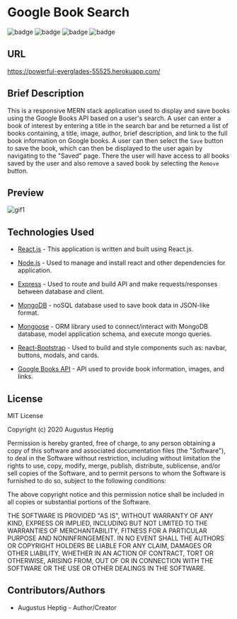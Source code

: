 # Google Book Search

![badge](https://img.shields.io/badge/React-.js-61dbfb?style=flat-square&logo=react) ![badge](https://img.shields.io/badge/Node-.js-339933?style=flat-square&logo=node.js) ![badge](https://img.shields.io/badge/Mongo-DB-47A248?style=flat-square&logo=mongodb) ![badge](https://img.shields.io/badge/Boot-strap-563d7c?style=flat-square&logo=bootstrap)

## URL

https://powerful-everglades-55525.herokuapp.com/

## Brief Description

This is a responsive MERN stack application used to display and save books using the Google Books API based on a user's search. A user can enter a book of interest by entering a title in the search bar and be returned a list of books containing, a title, image, author, brief description, and link to the full book information on Google books. A user can then select the `Save` button to save the book, which can then be displayed to the user again by navigating to the "Saved" page. There the user will have access to all books saved by the user and also remove a saved book by selecting the `Remove` button.

## Preview

![gif1](https://media.giphy.com/media/AhJc8bmLaFB0c6p5Oz/giphy.gif)

## Technologies Used

- [React.js](https://reactjs.org/) - This application is written and built using React.js.

- [Node.js](https://nodejs.org/en/about/) - Used to manage and install react and other dependencies for application.

- [Express](https://www.npmjs.com/package/express) - Used to route and build API and make requests/responses between database and client.

- [MongoDB](https://www.mongodb.com/) - noSQL database used to save book data in JSON-like format.

- [Mongoose](https://mongoosejs.com/) - ORM library used to connect/interact with MongoDB database, model application schema, and execute mongo queries.

- [React-Bootstrap](https://getbootstrap.com/) - Used to build and style components such as: navbar, buttons, modals, and cards.

- [Google Books API](https://developers.google.com/books/) - API used to provide book information, images, and links.

## License

MIT License

Copyright (c) 2020 Augustus Heptig

Permission is hereby granted, free of charge, to any person obtaining a copy
of this software and associated documentation files (the "Software"), to deal
in the Software without restriction, including without limitation the rights
to use, copy, modify, merge, publish, distribute, sublicense, and/or sell
copies of the Software, and to permit persons to whom the Software is
furnished to do so, subject to the following conditions:

The above copyright notice and this permission notice shall be included in all
copies or substantial portions of the Software.

THE SOFTWARE IS PROVIDED "AS IS", WITHOUT WARRANTY OF ANY KIND, EXPRESS OR
IMPLIED, INCLUDING BUT NOT LIMITED TO THE WARRANTIES OF MERCHANTABILITY,
FITNESS FOR A PARTICULAR PURPOSE AND NONINFRINGEMENT. IN NO EVENT SHALL THE
AUTHORS OR COPYRIGHT HOLDERS BE LIABLE FOR ANY CLAIM, DAMAGES OR OTHER
LIABILITY, WHETHER IN AN ACTION OF CONTRACT, TORT OR OTHERWISE, ARISING FROM,
OUT OF OR IN CONNECTION WITH THE SOFTWARE OR THE USE OR OTHER DEALINGS IN THE
SOFTWARE.

## Contributors/Authors

- Augustus Heptig - Author/Creator
